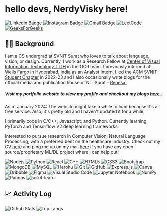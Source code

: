 # hello devs, NerdyVisky here!

[![Linkedin Badge](https://img.shields.io/badge/-Vishvesh-blue?style=flat-square&logo=Linkedin&logoColor=white&link=https://www.linkedin.com/in/vishvesh-trivedi-783116214/)](https://www.linkedin.com/in/vishvesh-trivedi-783116214/)
[![Instagram Badge](https://img.shields.io/badge/-viskyyy-purple?style=flat-square&logo=instagram&logoColor=white&link=https://www.instagram.com/viskyyy.___/)](https://www.instagram.com/viskyyy.___/)
[![Gmail Badge](https://img.shields.io/badge/-vishvesh106@gmail.com-c14438?style=flat-square&logo=Gmail&logoColor=white&link=mailto:vishvesh106@gmail.com)](mailto:vishvesh106@gmail.com)
[![LeetCode](https://img.shields.io/badge/LeetCode-000000?style=for-the-badge&logo=LeetCode&logoColor=#d16c06)](https://leetcode.com/NerdyVisky/)
[![GeeksForGeeks](https://img.shields.io/badge/GeeksforGeeks-gray?style=for-the-badge&logo=geeksforgeeks&logoColor=35914c)](https://auth.geeksforgeeks.org/user/vishvesh106/)

##  👨‍🎓 Background
I am a CS undergrad at SVNIT Surat who loves to talk about language, vision, or design. 
Currently, I work as a Research Fellow at [Center of Visual Information Technology, IIITH](https://cvit.iiit.ac.in/) in the OCR team.
I previously interned at [Wells Fargo](https://www.wellsfargo.com/) in Hyderabad, India as an Analyst Intern.
I led the [ACM SVNIT Student Chapter](https://nitsurat.acm.org/) in 2022-23 and I also occasionally write blogs for the official media and publication house of NIT Surat - [Renesa.](https://www.renesasvnit.com/)
##### Visit my portfolio website to view my profile and checkout my blogs [here.](https://portfolio-website-7r8u.onrender.com/).
As of January 2024: The website might take a while to load because it's a free service. Also, it's pretty old and I haven't updated it for a while

I primarily code in C/C++, Javascript, and Python. Currently learning PyTorch and Tensorflow V2 deep learning frameworks.

Interested to pursue research in Computer Vision, Natural Language Processing, with a preferred bent on the healthcare industry. 
Check out my CV [here](https://drive.google.com/file/d/1vkBYKr4PufIpFE43-_qBPrPOwu0eZsii/view?usp=sharing) and ping me up on my mail [here](mailto:u20cs130@coed.svnit.ac.in) if you have any open-source/proprietary ML/DL project where I can help out! 


![Nodejs](https://img.shields.io/badge/-Nodejs-black?style=flat-square&logo=Node.js)
![Python](https://img.shields.io/badge/-Python-black?style=flat-square&logo=Python)
![React](https://img.shields.io/badge/-React-black?style=flat-square&logo=react)
![C++](https://img.shields.io/badge/-C++-00599C?style=flat-square&logo=c)
![HTML5](https://img.shields.io/badge/-HTML5-E34F26?style=flat-square&logo=html5&logoColor=white)
![CSS3](https://img.shields.io/badge/-CSS3-1572B6?style=flat-square&logo=css3)
![Bootstrap](https://img.shields.io/badge/-Bootstrap-563D7C?style=flat-square&logo=bootstrap)
![MongoDB](https://img.shields.io/badge/-MongoDB-black?style=flat-square&logo=mongodb)
![MySQL](https://img.shields.io/badge/-MySQL-black?style=flat-square&logo=mysql)
![Heroku](https://img.shields.io/badge/-Heroku-430098?style=flat-square&logo=heroku)
![Git](https://img.shields.io/badge/-Git-black?style=flat-square&logo=git)
![GitHub](https://img.shields.io/badge/-GitHub-181717?style=flat-square&logo=github)
![Express.js](https://img.shields.io/badge/express.js-%23404d59.svg?style=for-the-badge&logo=express&logoColor=%2361DAFB)
![Canva](https://img.shields.io/badge/Canva-%2300C4CC.svg?style=for-the-badge&logo=Canva&logoColor=white)
![Dribbble](https://img.shields.io/badge/Dribbble-EA4C89?style=for-the-badge&logo=dribbble&logoColor=white)
![Figma](https://img.shields.io/badge/figma-%23F24E1E.svg?style=for-the-badge&logo=figma&logoColor=white)
![Visual Studio Code](https://img.shields.io/badge/Visual%20Studio%20Code-0078d7.svg?style=for-the-badge&logo=visual-studio-code&logoColor=white)
![Jupyter Notebook](https://img.shields.io/badge/jupyter-%23FA0F00.svg?style=for-the-badge&logo=jupyter&logoColor=white)
![NumPy](https://img.shields.io/badge/numpy-%23013243.svg?style=for-the-badge&logo=numpy&logoColor=white)
![Pandas](https://img.shields.io/badge/pandas-%23150458.svg?style=for-the-badge&logo=pandas&logoColor=white)
![scikit-learn](https://img.shields.io/badge/scikit--learn-%23F7931E.svg?style=for-the-badge&logo=scikit-learn&logoColor=white)

## 📈 Activity Log

![Github Stats](https://github-readme-stats.vercel.app/api?username=nerdyvisky&count_private=true&show_icons=true&include_all_commits=true)
![Top Langs](https://github-readme-stats.vercel.app/api/top-langs/?username=nerdyvisky&hide=TeX&layout=compact)




